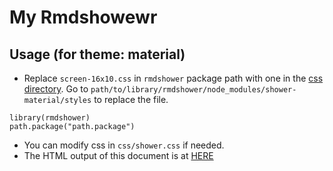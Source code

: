 # My Rmdshowewr

## Usage (for theme: material)

+ Replace `screen-16x10.css` in `rmdshower` package path with 
one in the [css directory](css/screen-16x10.css).
Go to
`path/to/library/rmdshower/node_modules/shower-material/styles`
to replace the file.

```{r}
library(rmdshower)
path.package("path.package")
```

+ You can modify css in `css/shower.css` if needed.
+ The HTML output of this document is at [HERE](https://leoluyi.github.io/my_rmdshower)

